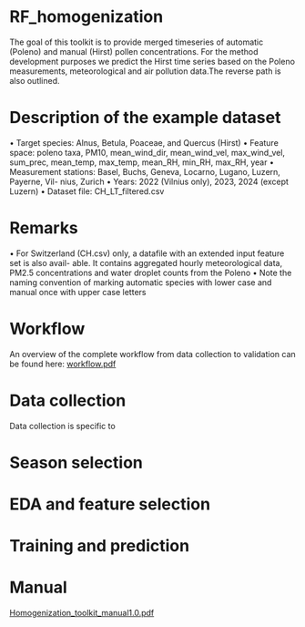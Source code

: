 # RF_homogenization
The goal of this toolkit is to provide merged timeseries of automatic (Poleno) and manual (Hirst) pollen concentrations. For the method development purposes we predict the Hirst time series based on the Poleno measurements, meteorological and air pollution data.The reverse path is also outlined.

# Description of the example dataset

• Target species: Alnus, Betula, Poaceae, and Quercus (Hirst)
• Feature space: poleno taxa, PM10, mean_wind_dir, mean_wind_vel, max_wind_vel, sum_prec,
mean_temp, max_temp, mean_RH, min_RH, max_RH, year
• Measurement stations: Basel, Buchs, Geneva, Locarno, Lugano, Luzern, Payerne, Vil-
nius, Zurich
• Years: 2022 (Vilnius only), 2023, 2024 (except Luzern)
• Dataset file: CH_LT_filtered.csv

# Remarks
• For Switzerland (CH.csv) only, a datafile with an extended input feature set is also avail-
able. It contains aggregated hourly meteorological data, PM2.5 concentrations and water
droplet counts from the Poleno
• Note the naming convention of marking automatic species with lower case and manual
once with upper case letters

# Workflow
An overview of the complete workflow from data collection to validation can be found here:
[workflow.pdf](https://github.com/user-attachments/files/20573556/workflow.pdf)

# Data collection 
Data collection is specific to 
# Season selection

# EDA and feature selection

# Training and prediction

# Manual
[Homogenization_toolkit_manual1.0.pdf](https://github.com/user-attachments/files/20573617/Homogenization_toolkit_manual1.0.pdf)
